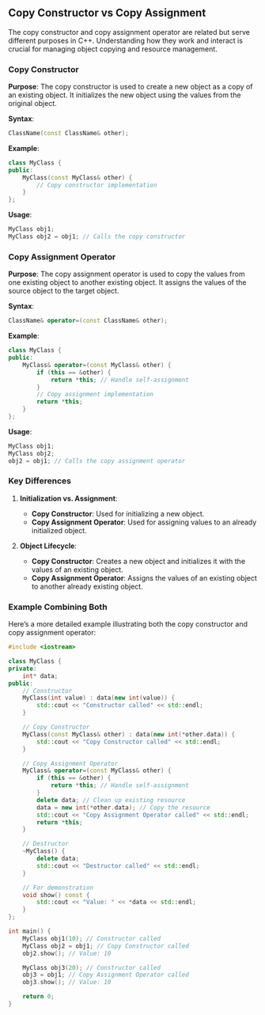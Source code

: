 ## Copy Constructor vs Copy Assignment
The copy constructor and copy assignment operator are related but serve different purposes in C++. Understanding how they work and interact is crucial for managing object copying and resource management.

### Copy Constructor

**Purpose**: The copy constructor is used to create a new object as a copy of an existing object. It initializes the new object using the values from the original object.

**Syntax**:
```cpp
ClassName(const ClassName& other);
```

**Example**:
```cpp
class MyClass {
public:
    MyClass(const MyClass& other) {
        // Copy constructor implementation
    }
};
```

**Usage**:
```cpp
MyClass obj1;
MyClass obj2 = obj1; // Calls the copy constructor
```

### Copy Assignment Operator

**Purpose**: The copy assignment operator is used to copy the values from one existing object to another existing object. It assigns the values of the source object to the target object.

**Syntax**:
```cpp
ClassName& operator=(const ClassName& other);
```

**Example**:
```cpp
class MyClass {
public:
    MyClass& operator=(const MyClass& other) {
        if (this == &other) {
            return *this; // Handle self-assignment
        }
        // Copy assignment implementation
        return *this;
    }
};
```

**Usage**:
```cpp
MyClass obj1;
MyClass obj2;
obj2 = obj1; // Calls the copy assignment operator
```

### Key Differences

1. **Initialization vs. Assignment**:
   - **Copy Constructor**: Used for initializing a new object.
   - **Copy Assignment Operator**: Used for assigning values to an already initialized object.

2. **Object Lifecycle**:
   - **Copy Constructor**: Creates a new object and initializes it with the values of an existing object.
   - **Copy Assignment Operator**: Assigns the values of an existing object to another already existing object.

### Example Combining Both

Here’s a more detailed example illustrating both the copy constructor and copy assignment operator:

```cpp
#include <iostream>

class MyClass {
private:
    int* data;
public:
    // Constructor
    MyClass(int value) : data(new int(value)) {
        std::cout << "Constructor called" << std::endl;
    }

    // Copy Constructor
    MyClass(const MyClass& other) : data(new int(*other.data)) {
        std::cout << "Copy Constructor called" << std::endl;
    }

    // Copy Assignment Operator
    MyClass& operator=(const MyClass& other) {
        if (this == &other) {
            return *this; // Handle self-assignment
        }
        delete data; // Clean up existing resource
        data = new int(*other.data); // Copy the resource
        std::cout << "Copy Assignment Operator called" << std::endl;
        return *this;
    }

    // Destructor
    ~MyClass() {
        delete data;
        std::cout << "Destructor called" << std::endl;
    }

    // For demonstration
    void show() const {
        std::cout << "Value: " << *data << std::endl;
    }
};

int main() {
    MyClass obj1(10); // Constructor called
    MyClass obj2 = obj1; // Copy Constructor called
    obj2.show(); // Value: 10

    MyClass obj3(20); // Constructor called
    obj3 = obj1; // Copy Assignment Operator called
    obj3.show(); // Value: 10

    return 0;
}
```